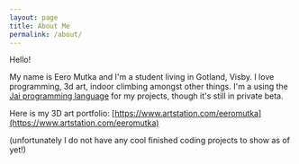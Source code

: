 ```yaml
---
layout: page
title: About Me
permalink: /about/
---
```


Hello!

My name is Eero Mutka and I'm a student living in Gotland, Visby. I love programming, 3d art, indoor climbing amongst other things. I'm a using the [Jai programming language](https://github.com/Jai-Community/Jai-Community-Library/wiki/) for my projects, though it's still in private beta.

Here is my 3D art portfolio: [https://www.artstation.com/eeromutka](https://www.artstation.com/eeromutka)

(unfortunately I do not have any cool finished coding projects to show as of yet!)